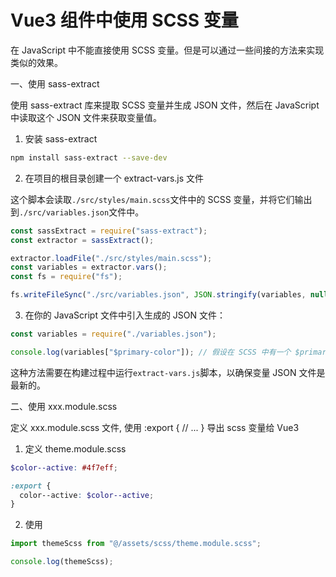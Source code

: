 # Vue3 组件中使用 SCSS 变量

在 JavaScript 中不能直接使用 SCSS 变量。但是可以通过一些间接的方法来实现类似的效果。

一、使用 sass-extract

使用 sass-extract 库来提取 SCSS 变量并生成 JSON 文件，然后在 JavaScript 中读取这个 JSON 文件来获取变量值。

1. 安装 sass-extract

```bash
npm install sass-extract --save-dev
```

2. 在项目的根目录创建一个 extract-vars.js 文件

这个脚本会读取`./src/styles/main.scss`文件中的 SCSS 变量，并将它们输出到`./src/variables.json`文件中。

```javascript
const sassExtract = require("sass-extract");
const extractor = sassExtract();

extractor.loadFile("./src/styles/main.scss");
const variables = extractor.vars();
const fs = require("fs");

fs.writeFileSync("./src/variables.json", JSON.stringify(variables, null, 2));
```

3. 在你的 JavaScript 文件中引入生成的 JSON 文件：

```javascript
const variables = require("./variables.json");

console.log(variables["$primary-color"]); // 假设在 SCSS 中有一个 $primary-color 变量
```

这种方法需要在构建过程中运行`extract-vars.js`脚本，以确保变量 JSON 文件是最新的。

二、使用 xxx.module.scss

定义 xxx.module.scss 文件, 使用 :export { // ... } 导出 scss 变量给 Vue3

1. 定义 theme.module.scss

```scss
$color--active: #4f7eff;

:export {
  color--active: $color--active;
}
```

2. 使用

```js
import themeScss from "@/assets/scss/theme.module.scss";

console.log(themeScss);
```

